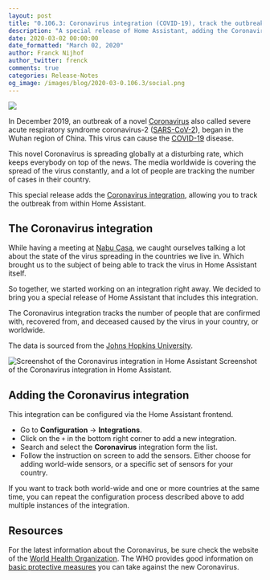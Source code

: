 ```yaml
---
layout: post
title: "0.106.3: Coronavirus integration (COVID-19), track the outbreak"
description: "A special release of Home Assistant, adding the Coronavirus integration (COVID-19)."
date: 2020-03-02 00:00:00
date_formatted: "March 02, 2020"
author: Franck Nijhof
author_twitter: frenck
comments: true
categories: Release-Notes
og_image: /images/blog/2020-03-0.106.3/social.png
---
```


<a href='/integrations/#version/0.106'><img src='/images/blog/2020-03-0.106.3/components.png' style='border: 0;box-shadow: none; display: block; margin-left: auto; margin-right: auto;'></a>

In December 2019, an outbreak of a novel [Coronavirus](https://en.wikipedia.org/wiki/Coronavirus)
also called severe acute respiratory syndrome coronavirus-2
([SARS-CoV-2](https://en.wikipedia.org/wiki/Severe_acute_respiratory_syndrome_coronavirus_2)),
began in the Wuhan region of China. This virus can cause the
[COVID-19](https://en.wikipedia.org/wiki/Coronavirus_disease_2019) disease.

This novel Coronavirus is spreading globally at a disturbing rate, which keeps
everybody on top of the news. The media worldwide is covering the spread of
the virus constantly, and a lot of people are tracking the number of cases
in their country.

This special release adds the [Coronavirus integration](/integrations/coronavirus),
allowing you to track the outbreak from within Home Assistant.

## The Coronavirus integration

While having a meeting at [Nabu Casa](https://www.nabucasa.com/),
we caught ourselves talking a lot about the state of the virus spreading in
the countries we live in. Which brought us to the subject of being able to
track the virus in Home Assistant itself.

So together, we started working on an integration right away. We decided to
bring you a special release of Home Assistant that includes this integration.

The Coronavirus integration tracks the number of people that are confirmed with,
recovered from, and deceased caused by the virus in your country, or worldwide.

The data is sourced from the [Johns Hopkins University](https://www.arcgis.com/apps/opsdashboard/index.html#/bda7594740fd40299423467b48e9ecf6).

<p class='img'>
<img src='/images/blog/2020-03-0.106.3/screenshot.png' alt='Screenshot of the Coronavirus integration in Home Assistant'></a>
Screenshot of the Coronavirus integration in Home Assistant.
</p>

## Adding the Coronavirus integration

This integration can be configured via the Home Assistant frontend.

- Go to **Configuration** -> **Integrations**.
- Click on the `+` in the bottom right corner to add a new integration.
- Search and select the **Coronavirus** integration form the list.
- Follow the instruction on screen to add the sensors. Either choose for adding
  world-wide sensors, or a specific set of sensors for your country.

If you want to track both world-wide and one or more countries at the same time,
you can repeat the configuration process described above to add multiple
instances of the integration.

## Resources

For the latest information about the Coronavirus, be sure check the website
of the [World Health Organization](https://www.who.int/). The WHO provides
good information on
[basic protective measures](https://www.who.int/emergencies/diseases/novel-coronavirus-2019/advice-for-public)
you can take against the new Coronavirus.
